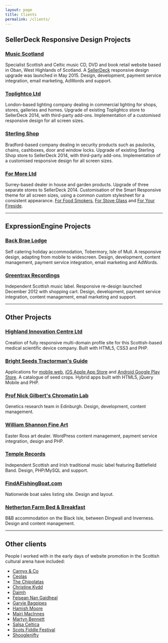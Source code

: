 ```yaml
---
layout: page
title: Clients
permalink: /clients/
---
```

## SellerDeck Responsive Design Projects

### <a href="http://www.musicscotland.com" title="Music Scotland Scottish Music" rel="external nofollow">Music Scotland</a>

Specialist Scottish and Celtic music CD, DVD and book retail website based in Oban, West Highlands of Scotland. A <a href="http://www.sellerdeck.co.uk/index.php/ecommerce-software/category/sellerdeck-2014" rel="external nofollow">SellerDeck</a> responsive design upgrade was launched in May 2015. Design, development, payment service integration, email marketing, AdWords and support.

### <a href="http://www.toplightco.com/" title="Toplightco" rel="external nofollow">Toplightco Ltd</a>

London-based lighting company dealing in commercial lighting for shops, stores, galleries and homes. Upgrade of existing Toplightco store to SellerDeck 2014, with third-party add-ons. Implementation of a customised responsive design for all screen sizes.

### <a href="http://www.sterlingshop.co.uk/" title="Sterling Shop" rel="external nofollow">Sterling Shop</a>

Bradford-based company dealing in security products such as paulocks, chains, cashboxes, door and window locks. Upgrade of existing Sterling Shop store to SellerDeck 2014, with third-party add-ons. Implementation of a customised responsive design for all screen sizes.

### <a href="http://www.forfoodsmokers.co.uk/" title="For Food Smokers" rel="external nofollow">For More Ltd</a>

Surrey-based dealer in house and garden products. Upgrade of three separate stores to SellerDeck 2014. Customisation of the Smart Responsive theme for all screen sizes, using a common custom stylesheet for a consistent appearance. <a href="http://www.forfoodsmokers.co.uk/" title="For Food Smokers" rel="external nofollow">For Food Smokers</a>, <a href="http://www.forstoveglass.co.uk/" title="For Stove Glass" rel="external nofollow">For Stove Glass</a> and <a href="http://www.foryourfireside.co.uk/" title="For Your Fireside" rel="external nofollow">For Your Fireside</a>.

---

## ExpressionEngine Projects

### <a href="http://mull.co" title="Back Brae Lodge, Tobermory" rel="external">Back Brae Lodge</a>

Self catering holiday accommodation, Tobermory, Isle of Mull.  A responsive design, adapting from mobile to widescreen. Design, development, content management, payment service integration, email marketing and AdWords.

### <a href="http://www.greentrax.com" title="Greentrax Recordings" rel="external nofollow">Greentrax Recordings</a>

Independent Scottish music label.  Responsive re-design launched December 2012 with shopping cart. Design, development, payment service integration, content management, email marketing and support.

---

## Other Projects

### <a href="http://www.highland-innovation.com" title="Highland Innovation Centre Ltd" rel="external nofollow">Highland Innovation Centre Ltd</a>

Creation of fully responsive multi-domain profile site for this Scottish-based medical scientific device company.  Built with HTML5, CSS3 and PHP.

### <a href="http://m.brightseeds.co.uk/" title="Bright Seeds Tractorman's Guide" rel="external nofollow">Bright Seeds Tractorman's Guide</a>

Applications for <a href="http://m.brightseeds.co.uk/" title="Bright Seeds Tractorman's Guide web app" rel="external nofollow">mobile web</a>, <a href="https://itunes.apple.com/us/app/bright-seeds/id1008080993" title="Bright Seeds Tractorman's Guide for iOS" rel="external nofollow">iOS Apple App Store</a> and <a href="https://play.google.com/store/apps/details?id=co.uk.brightseeds.ios" title="Bright Seeds Tractorman's Guide for Android" rel="external nofollow">Android Google Play Store</a>. A catalogue of seed crops. Hybrid apps built with HTML5, jQuery Mobile and PHP.

### <a href="http://chromatinlab.org" title="Prof Nick Gilbert's Chromatin Lab" rel="external nofollow">Prof Nick Gilbert's Chromatin Lab</a>

Genetics research team in Edinburgh.  Design, development, content management.
		
### <a href="http://originalscottishart.com" title="William Shannon Fine Art" rel="external nofollow">William Shannon Fine Art</a>

Easter Ross art dealer. WordPress content management, payment service integration, design and PHP.
 
### <a href="http://www.templerecords.co.uk" title="Temple Records" rel="external nofollow">Temple Records</a>

Independent Scottish and Irish traditional music label featuring Battlefield Band. Design, PHP/MySQL and support.

### <a href="http://www.findafishingboat.com/" title="FindAFishingBoat.com" rel="external nofollow">FindAFishingBoat.com</a>

Nationwide boat sales listing site.  Design and layout.

### <a href="http://www.nethertonfarm.co.uk" title="Netherton Farm B&amp;B" rel="external nofollow">Netherton Farm Bed & Breakfast</a>

B&amp;B accommodation on the Black Isle, between Dingwall and Inverness. Design and content management.

---

## Other clients

People I worked with in the early days of website promotion in the Scottish cultural arena have included:
 
- <a href="http://www.carnyxscotland.co.uk/" rel="external nofollow">Carnyx &amp; Co</a>
- <a href="http://www.ceolas.co.uk/" rel="external nofollow">Ceolas</a>
- <a href="http://www.chipolatas.com/" rel="external nofollow">The Chipolatas</a>
- <a href="http://www.christinekydd.com/" rel="external nofollow">Christine Kydd</a>
- <a href="http://www.daimh.net/" rel="external nofollow">Daimh</a>
- <a href="http://www.feisean.org/" rel="external nofollow">Feisean Nan Gaidheal</a>
- <a href="http://www.garviebagpipes.co.uk/" rel="external nofollow">Garvie Bagpipes</a>
- <a href="http://www.hamishmoore.org/" rel="external nofollow">Hamish Moore</a>
- <a href="http://www.mairimacinnes.com/" rel="external nofollow">Mairi MacInnes</a>
- <a href="http://www.martynbennett.com/" rel="external nofollow">Martyn Bennett</a>
- <a href="http://www.salsaceltica.com/" rel="external nofollow">Salsa Celtica</a>
- <a href="http://www.scotsfiddlefestival.com/" rel="external nofollow">Scots Fiddle Festival</a>
- <a href="http://www.shoogle.com/" rel="external nofollow">Shooglenifty</a>
